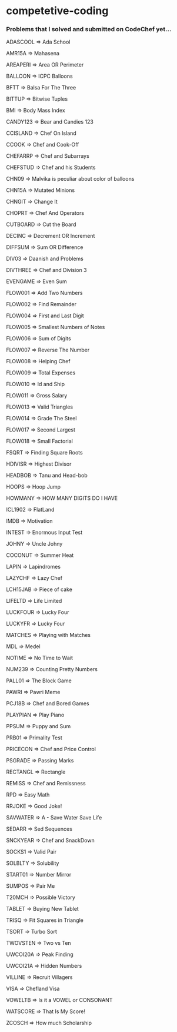 # competetive-coding

### Problems that I solved and submitted on CodeChef yet...


ADASCOOL => Ada School

AMR15A => Mahasena

AREAPERI => Area OR Perimeter

BALLOON => ICPC Balloons

BFTT => Balsa For The Three

BITTUP => Bitwise Tuples

BMI => Body Mass Index

CANDY123 => Bear and Candies 123

CCISLAND => Chef On Island

CCOOK => Chef and Cook-Off

CHEFARRP => Chef and Subarrays

CHEFSTUD => Chef and his Students

CHN09 => Malvika is peculiar about color of balloons

CHN15A => Mutated Minions

CHNGIT => Change It

CHOPRT => Chef And Operators

CUTBOARD => Cut the Board

DECINC => Decrement OR Increment

DIFFSUM => Sum OR Difference

DIV03 => Daanish and Problems

DIVTHREE => Chef and Division 3

EVENGAME => Even Sum

FLOW001 => Add Two Numbers

FLOW002 => Find Remainder

FLOW004 => First and Last Digit

FLOW005 => Smallest Numbers of Notes

FLOW006 => Sum of Digits

FLOW007 => Reverse The Number

FLOW008 => Helping Chef

FLOW009 => Total Expenses

FLOW010 => Id and Ship

FLOW011 => Gross Salary

FLOW013 => Valid Triangles

FLOW014 => Grade The Steel

FLOW017 => Second Largest

FLOW018 => Small Factorial

FSQRT => Finding Square Roots

HDIVISR => Highest Divisor

HEADBOB => Tanu and Head-bob

HOOPS => Hoop Jump

HOWMANY => HOW MANY DIGITS DO I HAVE

ICL1902 => FlatLand

IMDB => Motivation

INTEST => Enormous Input Test

JOHNY => Uncle Johny

COCONUT => Summer Heat

LAPIN => Lapindromes

LAZYCHF => Lazy Chef

LCH15JAB => Piece of cake

LIFELTD => Life Limited

LUCKFOUR => Lucky Four

LUCKYFR => Lucky Four

MATCHES => Playing with Matches

MDL => Medel

NOTIME => No Time to Wait

NUM239 => Counting Pretty Numbers

PALL01 => The Block Game

PAWRI => Pawri Meme

PCJ18B => Chef and Bored Games

PLAYPIAN => Play Piano

PPSUM => Puppy and Sum

PRB01 => Primality Test

PRICECON => Chef and Price Control

PSGRADE => Passing Marks

RECTANGL => Rectangle

REMISS => Chef and Remissness

RPD => Easy Math

RRJOKE => Good Joke!

SAVWATER => A - Save Water Save Life

SEDARR => Sed Sequences

SNCKYEAR => Chef and SnackDown

SOCKS1 => Valid Pair

SOLBLTY => Solubility

START01 => Number Mirror

SUMPOS => Pair Me

T20MCH => Possible Victory

TABLET => Buying New Tablet

TRISQ => Fit Squares in Triangle

TSORT => Turbo Sort

TWOVSTEN => Two vs Ten

UWCOI20A => Peak Finding

UWCOI21A => Hidden Numbers

VILLINE => Recruit Villagers

VISA => Chefland Visa

VOWELTB => Is it a VOWEL or CONSONANT

WATSCORE => That Is My Score!

ZCOSCH => How much Scholarship

